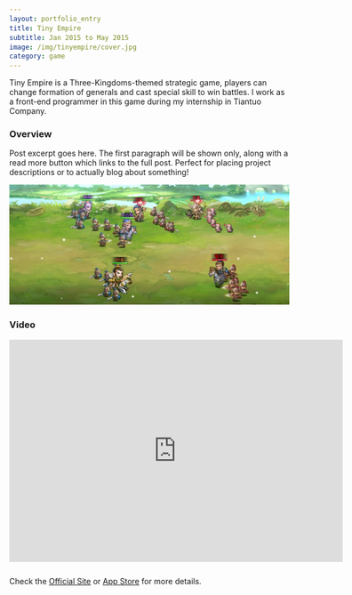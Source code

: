 ```yaml
---
layout: portfolio_entry
title: Tiny Empire
subtitle: Jan 2015 to May 2015
image: /img/tinyempire/cover.jpg
category: game
---
```


Tiny Empire is a Three-Kingdoms-themed strategic game, players can change formation of generals and cast special skill to win battles. I work as a front-end programmer in this game during my internship in Tiantuo Company.

### Overview

Post excerpt goes here. The first paragraph will be shown only, along with a read more button which links to the full post. Perfect for placing project descriptions or to actually blog about something!

![Alt text](/img/tinyempire/cover.jpg "Optional title")

### Video
<iframe width="600" height="400" src="http://www.youtube.com/embed/suq4ts3epEs" frameborder="0" allowfullscreen></iframe>

### 
Check the [Official Site](http://sg.3737.com/html/index.html) or [App Store](https://itunes.apple.com/us/app/tiny-empire-rise-of-heroes/id974542669?mt=8) for more details.


